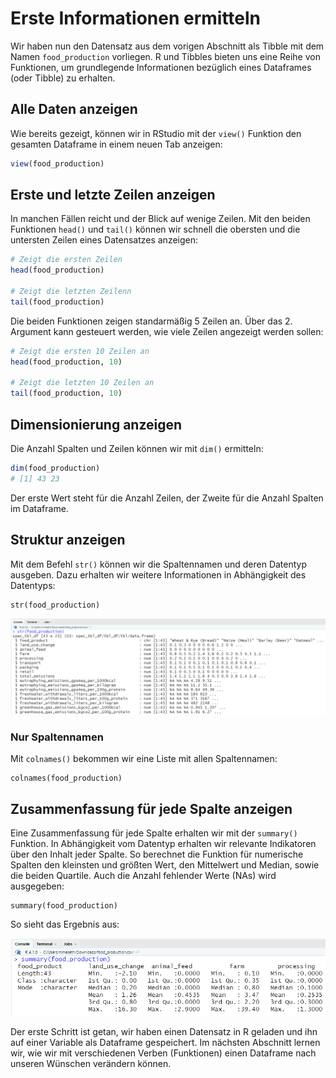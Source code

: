 # Erste Informationen ermitteln

Wir haben nun den Datensatz aus dem vorigen Abschnitt als Tibble mit dem Namen `food_production` vorliegen. R und Tibbles bieten uns eine Reihe von Funktionen, um grundlegende Informationen bezüglich eines Dataframes (oder Tibble) zu erhalten.

## Alle Daten anzeigen

Wie bereits gezeigt, können wir in RStudio mit der `view()` Funktion den gesamten Dataframe in einem neuen Tab anzeigen:

```r
view(food_production)
```

## Erste und letzte Zeilen anzeigen

In manchen Fällen reicht und der Blick auf wenige Zeilen. Mit den beiden Funktionen `head()` und `tail()` können wir schnell die obersten und die untersten Zeilen eines Datensatzes anzeigen:

```r
# Zeigt die ersten Zeilen
head(food_production)        
        
# Zeigt die letzten Zeilenn
tail(food_production)                
```

Die beiden Funktionen zeigen standarmäßig 5 Zeilen an. Über das 2. Argument kann gesteuert werden, wie viele Zeilen angezeigt werden sollen:

```r
# Zeigt die ersten 10 Zeilen an
head(food_production, 10)

# Zeigt die letzten 10 Zeilen an
tail(food_production, 10)
```

## Dimensionierung anzeigen

Die Anzahl Spalten und Zeilen können wir mit `dim()` ermitteln:

```r
dim(food_production)
# [1] 43 23
```

Der erste Wert steht für die Anzahl Zeilen, der Zweite für die Anzahl Spalten im Dataframe.

## Struktur anzeigen

Mit dem Befehl `str()` können wir die Spaltennamen und deren Datentyp ausgeben. Dazu erhalten wir weitere Informationen in Abhängigkeit des Datentyps:

```
str(food_production)
```

![](<../../.gitbook/assets/image (50) (1).png>)

### Nur Spaltennamen

Mit `colnames()` bekommen wir eine Liste mit allen Spaltennamen:

```
colnames(food_production)
```

## Zusammenfassung für jede Spalte anzeigen

Eine Zusammenfassung für jede Spalte erhalten wir mit der `summary()` Funktion. In Abhängigkeit vom Datentyp erhalten wir relevante Indikatoren über den Inhalt jeder Spalte. So berechnet die Funktion für numerische Spalten den kleinsten und größten Wert, den Mittelwert und Median, sowie die beiden Quartile. Auch die Anzahl fehlender Werte (NAs) wird ausgegeben:

```
summary(food_production)
```

So sieht das Ergebnis aus:

![](<../../.gitbook/assets/image (41).png>)

Der erste Schritt ist getan, wir haben einen Datensatz in R geladen und ihn auf einer Variable als Dataframe gespeichert. Im nächsten Abschnitt lernen wir, wie wir mit verschiedenen Verben (Funktionen) einen Dataframe nach unseren Wünschen verändern können.
